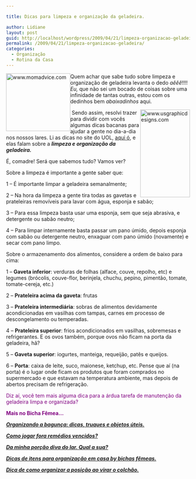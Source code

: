 ```yaml
---

title: Dicas para limpeza e organização da geladeira.

author: Lidiane
layout: post
guid: http://localhost/wordpress/2009/04/21/limpeza-organizacao-geladeira/
permalink: /2009/04/21/limpeza-organizacao-geladeira/
categories:
  - Organização
  - Rotina da Casa
---
```

[<img style="display: inline; margin-left: 0; margin-right: 0; border-width: 0;" title="www.momadvice.com" src="http://www.trololodemulher.com.br/blog/wp-content/uploads/2009/04/wwwmomadvicecom-thumb.jpg" alt="www.momadvice.com" width="176" height="158" align="left" border="0" />](http://www.trololodemulher.com.br/blog/wp-content/uploads/2009/04/wwwmomadvicecom.jpg) Quem achar que sabe tudo sobre limpeza e organização de geladeira levanta o dedo _aêêê_!!!! _Eu,_ que não sei um bocado de coisas sobre uma infinidade de tantas outras, estou com os dedinhos bem _abaixadinhos_ aqui.

[<img style="display: inline; margin-left: 0; margin-right: 0; border-width: 0;" title="www.usgraphicdesigns.com" src="http://www.trololodemulher.com.br/blog/wp-content/uploads/2009/04/wwwusgraphicdesignscom-thumb.jpg" alt="www.usgraphicdesigns.com" width="136" height="240" align="right" border="0" />](http://www.trololodemulher.com.br/blog/wp-content/uploads/2009/04/wwwusgraphicdesignscom.jpg) Sendo assim, resolvi trazer para dividir com vocês algumas dicas bacanas para ajudar a gente no dia-a-dia nos nossos lares. Li as dicas no site do UOL, <a href="http://estilo.uol.com.br/album/bbelgeladeiraorganizacao_album.jhtm" target="_blank">aqui ó</a>, e elas falam sobre a **_limpeza e organização da geladeira._**

É, comadre! Será que sabemos tudo? Vamos ver?

Sobre a limpeza é importante a gente saber que:

1 – É importante limpar a geladeira semanalmente;

2 – Na hora da limpeza a gente tira todas as gavetas e prateleiras removíveis para lavar com água, esponja e sabão;

3 – Para essa limpeza basta usar uma esponja, sem que seja abrasiva, e detergente ou sabão neutro;

4 – Para limpar internamente basta passar um pano úmido, depois esponja com sabão ou detergente neutro, enxaguar com pano úmido (novamente) e secar com pano limpo.

Sobre o armazenamento dos alimentos, considere a ordem de baixo para cima:

1 – **Gaveta inferior**: verduras de folhas (alface, couve, repolho, etc) e legumes (brócolis, couve-flor, berinjela, chuchu, pepino, pimentão, tomate, tomate-cereja, etc.)

2 – **Prateleira acima da gaveta**: frutas

3 – **Prateleira intermediária**: sobras de alimentos devidamente acondicionadas em vasilhas com tampas, carnes em processo de descongelamento ou temperadas.

4 – **Prateleira superior**: frios acondicionados em vasilhas, sobremesas e refrigerantes. E os ovos também, porque ovos não ficam na porta da geladeira, hã?

5 – **Gaveta superior**: iogurtes, manteiga, requeijão, patês e queijos.

6 – **Porta**: caixa de leite, suco, maionese, ketchup, etc. Pense que aí (na porta) é o lugar onde ficam os produtos que foram comprados no supermercado e que estavam na temperatura ambiente, mas depois de abertos precisam de refrigeração.

<span style="color: #800080;">Diz aí, você tem mais alguma dica para a árdua tarefa de manutenção da geladeira limpa e organizada?</span>

<span style="color: #800080;">**Mais no Bicha Fêmea&#8230;**</span>

<span style="color: #800080;">**<em><a href="http://www.trololodemulher.com.br/2010/07/16/organizando-bagunca/" target="_self">Organizando a bagunça: dicas, truques e objetos úteis.</a></em>**</span>

<span style="color: #800080;">**<em><a href="http://www.trololodemulher.com.br/2010/07/09/descartando-remedios-vencidos/" target="_self">Como jogar fora remédios vencidos?</a></em>**</span>

<span style="color: #800080;">**<em><a href="http://www.trololodemulher.com.br/2010/02/04/dicas-tarefas-domesticas/" target="_self">Da minha porção diva do lar. Qual a sua?</a></em>**</span>

<span style="color: #800080;">**<em><a href="http://www.trololodemulher.com.br/2010/01/21/itens-organizacao-casa/" target="_self">Dicas de itens para organização em casa by bichas fêmeas.</a></em>**</span>

<span style="color: #800080;">**<em><a href="http://www.trololodemulher.com.br/2009/12/15/dica-como-virar-colchao/" target="_self">Dica de como organizar a posição ao virar o colchão.</a></em>**</span>